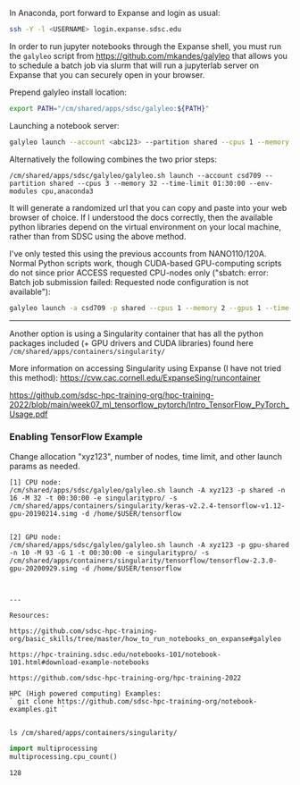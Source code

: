In Anaconda, port forward to Expanse and login as usual:
```bash
ssh -Y -l <USERNAME> login.expanse.sdsc.edu 
```

In order to run jupyter notebooks through the Expanse shell, you must run the `galyleo` script from https://github.com/mkandes/galyleo that allows you to schedule a batch job via slurm that will run a jupyterlab server on Expanse that you can securely open in your browser.

Prepend galyleo install location:
```bash
export PATH="/cm/shared/apps/sdsc/galyleo:${PATH}"
```

Launching a notebook server:
```bash
galyleo launch --account <abc123> --partition shared --cpus 1 --memory 2 --time-limit 00:45:00 --env-modules cpu,anaconda3
```
Alternatively the following combines the two prior steps:
```
/cm/shared/apps/sdsc/galyleo/galyleo.sh launch --account csd709 --partition shared --cpus 3 --memory 32 --time-limit 01:30:00 --env-modules cpu,anaconda3
```

It will generate a randomized url that you can copy and paste into your web browser of choice. If I understood the docs correctly, then the available python libraries depend on the virtual environment on your local machine, rather than from SDSC using the above method.


I've only tested this using the previous accounts from NANO110/120A. Normal Python scripts work, though CUDA-based GPU-computing scripts do not since prior ACCESS requested CPU-nodes only ("sbatch: error: Batch job submission failed: Requested node configuration is not available"):

```bash
galyleo launch -a csd709 -p shared --cpus 1 --memory 2 --gpus 1 --time-limit 01:30:00 --env-modules cpu,gpu,anaconda3
```


---

Another option is using a Singularity container that has all the python packages included (+ GPU drivers and CUDA libraries) found here `/cm/shared/apps/containers/singularity/`

More information on accessing Singularity using Expanse (I have not tried this method): https://cvw.cac.cornell.edu/ExpanseSing/runcontainer 

https://github.com/sdsc-hpc-training-org/hpc-training-2022/blob/main/week07_ml_tensorflow_pytorch/Intro_TensorFlow_PyTorch_Usage.pdf

### Enabling TensorFlow Example

Change allocation "xyz123", number of nodes, time limit, and other launch params as needed. 

```
[1] CPU node:
/cm/shared/apps/sdsc/galyleo/galyleo.sh launch -A xyz123 -p shared -n 16 -M 32 -t 00:30:00 -e singularitypro/ -s /cm/shared/apps/containers/singularity/keras-v2.2.4-tensorflow-v1.12-gpu-20190214.simg -d /home/$USER/tensorflow


[2] GPU node:
/cm/shared/apps/sdsc/galyleo/galyleo.sh launch -A xyz123 -p gpu-shared -n 10 -M 93 -G 1 -t 00:30:00 -e singularitypro/ -s /cm/shared/apps/containers/singularity/tensorflow/tensorflow-2.3.0-gpu-20200929.simg -d /home/$USER/tensorflow



---

Resources:

https://github.com/sdsc-hpc-training-org/basic_skills/tree/master/how_to_run_notebooks_on_expanse#galyleo

https://hpc-training.sdsc.edu/notebooks-101/notebook-101.html#download-example-notebooks

https://github.com/sdsc-hpc-training-org/hpc-training-2022

HPC (High powered computing) Examples:
` git clone https://github.com/sdsc-hpc-training-org/notebook-examples.git `


```

`ls /cm/shared/apps/containers/singularity/`



```python
import multiprocessing
multiprocessing.cpu_count()
```




    128




```python

```
